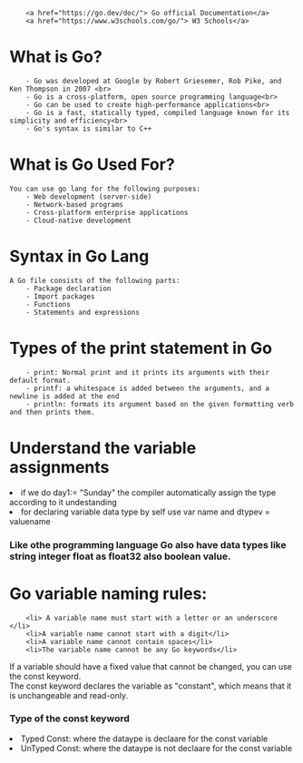 
        <a href="https://go.dev/doc/"> Go official Documentation</a>
        <a href="https://www.w3schools.com/go/"> W3 Schools</a>

<h1>What is Go?</h1>

        - Go was developed at Google by Robert Griesemer, Rob Pike, and Ken Thompson in 2007 <br>
        - Go is a cross-platform, open source programming language<br>
        - Go can be used to create high-performance applications<br>
        - Go is a fast, statically typed, compiled language known for its simplicity and efficiency<br>
        - Go's syntax is similar to C++


<h1>What is Go Used For?</h1>

    You can use go lang for the following purposes:
        - Web development (server-side)
        - Network-based programs
        - Cross-platform enterprise applications
        - Cloud-native development

<h1>Syntax in Go Lang</h1>

    A Go file consists of the following parts:
        - Package declaration
        - Import packages
        - Functions
        - Statements and expressions

<H1> Types of the print statement in Go</H1>

        - print: Normal print and it prints its arguments with their default format.
        - printf: a whitespace is added between the arguments, and a newline is added at the end
        - println: formats its argument based on the given formatting verb and then prints them.

<H1>Understand the variable assignments </H1>
        <li>if we do day1:= "Sunday" the compiler automatically assign the type according to it undestanding</li>
        <li>for declaring variable data type by self use var name and dtypev = valuename </li>

<H3> Like othe programming language Go also have data types like string integer float as float32 also boolean value. </H3>

<H1>Go variable naming rules: </H1>

        <li> A variable name must start with a letter or an underscore </li>
        <li>A variable name cannot start with a digit</li>
        <li>A variable name cannot contain spaces</li>
        <li>The variable name cannot be any Go keywords</li>


If a variable should have a fixed value that cannot be changed, you can use the const keyword.<br>
The const keyword declares the variable as "constant", which means that it is unchangeable and read-only.

<h3>Type of the const keyword</h3>
    <li> Typed Const: where the dataype is declaare for the const variable</li>
    <li> UnTyped Const: where the dataype is not declaare for the const variable</li>

